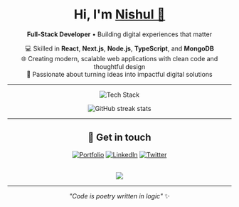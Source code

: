 <h1 align="center">Hi, I'm <a href="https://nishuldhakar.com/" target="_blank">Nishul 👋</a></h1>

<p align="center">
  <strong>Full-Stack Developer</strong> • Building digital experiences that matter
</p>

<div align="center">

💻 Skilled in **React**, **Next.js**, **Node.js**, **TypeScript**, and **MongoDB**  
🌐 Creating modern, scalable web applications with clean code and thoughtful design  
🚀 Passionate about turning ideas into impactful digital solutions

</div>

---

<p align="center">
  <img src="https://skillicons.dev/icons?i=js,ts,react,nextjs,nodejs,express,mongodb,tailwind,html,css,git,github,vscode&theme=dark&perline=7" alt="Tech Stack" />
</p>

<p align="center">
  <img src="https://github-readme-streak-stats.herokuapp.com/?user=NishulDhakar&hide_border=true&theme=dark&background=0D1117&ring=36BCF7&fire=36BCF7&currStreakLabel=36BCF7" alt="GitHub streak stats" />
</p>

---

<div align="center">

## 🤝 Get in touch

[![Portfolio](https://img.shields.io/badge/🌐_Portfolio-36BCF7?style=for-the-badge&logoColor=white&labelColor=1F222E)](https://nishuldhakar.com)
[![LinkedIn](https://img.shields.io/badge/LinkedIn-0A66C2?style=for-the-badge&logo=linkedin&logoColor=white&labelColor=1F222E)](https://linkedin.com/in/nishul-dhakar)
[![Twitter](https://img.shields.io/badge/X-000000?style=for-the-badge&logo=x&logoColor=white&labelColor=1F222E)](https://x.com/nishuldhakar)

<br>

<img src="https://komarev.com/ghpvc/?username=NishulDhakar&style=for-the-badge&color=36BCF7&labelColor=1F222E" />

</div>

---

<div align="center">
  <em>"Code is poetry written in logic"</em> ✨
</div>
